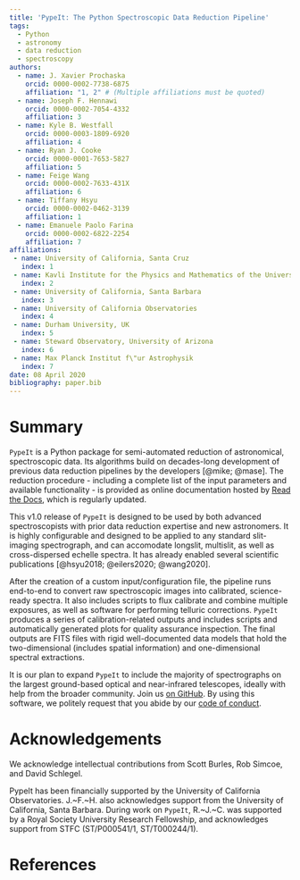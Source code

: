 ```yaml
---
title: 'PypeIt: The Python Spectroscopic Data Reduction Pipeline'
tags:
  - Python
  - astronomy
  - data reduction
  - spectroscopy
authors:
  - name: J. Xavier Prochaska
    orcid: 0000-0002-7738-6875
    affiliation: "1, 2" # (Multiple affiliations must be quoted)
  - name: Joseph F. Hennawi
    orcid: 0000-0002-7054-4332
    affiliation: 3
  - name: Kyle B. Westfall
    orcid: 0000-0003-1809-6920
    affiliation: 4
  - name: Ryan J. Cooke
    orcid: 0000-0001-7653-5827
    affiliation: 5
  - name: Feige Wang
    orcid: 0000-0002-7633-431X
    affiliation: 6
  - name: Tiffany Hsyu
    orcid: 0000-0002-0462-3139
    affiliation: 1
  - name: Emanuele Paolo Farina
    orcid: 0000-0002-6822-2254
    affiliation: 7
affiliations:
 - name: University of California, Santa Cruz
   index: 1
 - name: Kavli Institute for the Physics and Mathematics of the Universe
   index: 2
 - name: University of California, Santa Barbara
   index: 3
 - name: University of California Observatories
   index: 4
 - name: Durham University, UK
   index: 5
 - name: Steward Observatory, University of Arizona
   index: 6
 - name: Max Planck Institut f\"ur Astrophysik
   index: 7
date: 08 April 2020
bibliography: paper.bib
---
```


# Summary

``PypeIt`` is a Python package for semi-automated reduction of
astronomical, spectroscopic data. Its algorithms build on
decades-long development of previous data reduction pipelines by the
developers [@mike; @mase]. The reduction procedure - including a
complete list of the input parameters and available functionality -
is provided as online documentation hosted by [Read the
Docs](https://pypeit.readthedocs.io), which is regularly updated.

This v1.0 release of ``PypeIt`` is designed to be used by both advanced
spectroscopists with prior data reduction expertise and new
astronomers. It is highly configurable and designed to be applied to
any standard slit-imaging spectrograph, and can accomodate longslit, multislit, as well 
as cross-dispersed echelle spectra. It has already enabled
several scientific publications [@hsyu2018; @eilers2020; @wang2020].

After the creation of a custom input/configuration file, the pipeline
runs end-to-end to convert raw spectroscopic images into calibrated,
science-ready spectra. It also includes scripts to flux calibrate and
combine multiple exposures, as well as software for performing telluric
corrections. ``PypeIt`` produces a series of
calibration-related outputs and includes scripts and automatically
generated plots for quality assurance inspection. The final outputs
are FITS files with rigid well-documented data models that hold the two-dimensional
(includes spatial information) and one-dimensional spectral
extractions.

It is our plan to expand ``PypeIt`` to include the majority of
spectrographs on the largest ground-based optical and near-infrared
telescopes, ideally with help from the broader community. Join us [on
GitHub](https://github.com/pypeit/PypeIt). By using this software, we
politely request that you abide by our [code of
conduct](https://pypeit.readthedocs.io/en/latest/codeconduct.html).

# Acknowledgements

We acknowledge intellectual contributions from Scott Burles,
Rob Simcoe, and David Schlegel.

PypeIt has been financially supported by the University of California
Observatories. J.~F.~H. also acknowledges support from 
the University of California, Santa Barbara. During work on 
``PypeIt``,  R.~J.~C. was supported by a Royal Society University Research Fellowship, 
and acknowledges support from STFC (ST/P000541/1, ST/T000244/1).

# References
